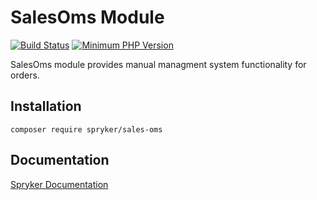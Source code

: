 # SalesOms Module
[![Build Status](https://travis-ci.org/spryker/sales-oms.svg)](https://travis-ci.org/spryker/sales-oms)
[![Minimum PHP Version](https://img.shields.io/badge/php-%3E%3D%207.2-8892BF.svg)](https://php.net/)

SalesOms module provides manual managment system functionality for orders.

## Installation

```
composer require spryker/sales-oms
```

## Documentation

[Spryker Documentation](https://academy.spryker.com/developing_with_spryker/module_guide/modules.html)
